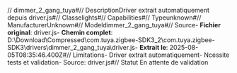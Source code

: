 // dimmer_2_gang_tuya#// DescriptionDriver extrait automatiquement depuis driver.js#// Classelights#// Capabilities#// Typeunknown#// ManufacturerUnknown#// Modeldimmer_2_gang_tuya#// Source- **Fichier original**: driver.js- **Chemin complet**: D:\Download\Compressed\com.tuya.zigbee-SDK3_2\com.tuya.zigbee-SDK3\drivers\dimmer_2_gang_tuya\driver.js- **Extrait le**: 2025-08-05T08:35:46.400Z#// Limitations- Driver extrait automatiquement- Ncessite tests et validation- Source: driver.js#// Statut En attente de validation